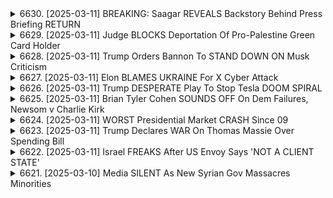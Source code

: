 <details>
<summary>6630. [2025-03-11] BREAKING: Saagar REVEALS Backstory Behind Press Briefing RETURN</summary><br>

<a href="https://www.youtube.com/watch?v=uTuPy6ERmVo" target="_blank">
    <img src="https://img.youtube.com/vi/uTuPy6ERmVo/maxresdefault.jpg" 
        alt="[Youtube]" width="200">
</a>

# BREAKING: Saagar REVEALS Backstory Behind Press Briefing RETURN

### 小節歸納與整理

#### 1. **白宮記者會見背景**
   - **首次參加**：作為獨立媒體代表，受邀參加白宮記者會見。
   - **媒體生態**：傳統媒體與新興媒體的對比，強調新媒體的機會與挑戰。

#### 2. **會見過程與體驗**
   - **質問權爭議**：首次質問權利未果，引發關於Traditional vs. New Media的討論。
   - **記者協會反應**：記者協會對新媒體席位的接受度及未來期望。
   - **白宮工作人員表現**：專業且尊重，過程中無敵意或偏見。

#### 3. **核心立場與呼籲**
   - **質問焦點**：強調提出真正重要的問題，避免阿諛奉承或黨派化。
   - **媒體責任**：獨立媒體應提供高質量、非黨派的報導，與主流媒體競爭。
   - **未來期望**：希望白宮持續為更多獨立記者提供機會，推薦多位具潛力的記者。

#### 4. **感謝與結尾**
   - **致謝對象**：感謝支持者、Premium訂閱者及所有觀看者。
   - **期待再見**：邀請粉絲們在下一集節目中再度相聚，並表達對未來合作的期待。

---

### 總結
此次白宮記者會見為獨立媒體提供了貴重機會，凸顯了新舊媒體的差異與融合。發言人強調了提出高質量問題的重要性，並呼籲白宮繼續支持更多具潛力的獨立記者，期望在未來帶來更多有意義的報導與討論。
</details>

<details>
<summary>6629. [2025-03-11] Judge BLOCKS Deportation Of Pro-Palestine Green Card Holder</summary><br>

<a href="https://www.youtube.com/watch?v=SVMzsoKYsS4" target="_blank">
    <img src="https://img.youtube.com/vi/SVMzsoKYsS4/maxresdefault.jpg" 
        alt="[Youtube]" width="200">
</a>

# Judge BLOCKS Deportation Of Pro-Palestine Green Card Holder

### 重點整理：

#### 1. **言論自由與移民政策**
   - 政府正利用移民執行機構，針對持有不利意見的個人進行逮捕、拘留或驅逐。
   - 涉及的具體問題包括：
     - K 的逮捕和拘留的具體法律依據和事實是什麼？
     - 政府尋求取消其綠卡的目的是什麼？
     - 是否有合法的移民身份被剝奪，僅僅因爲行使了憲法第一修正案所保障的言論自由？

#### 2. **反猶太主義與外交政策**
   - 議會通過了一項關於反猶太主義定義的決議，將批評以色列的行爲與反猶太主義相混淆。
   - 這可能影響美國的外交政策，導致在國際上被視爲支持以色列的一邊，而忽視了對巴勒斯坦問題的關注。

#### 3. **移民法官的選擇性任命**
   - 政府似乎在尋找有利於其立場的移民法官，例如將一名法官從紐約調至路易斯安那州。
   - 這可能影響案件的公正審理，引發對司法獨立性的質疑。

#### 4. **憲法第一修正案的挑戰**
   - 政府的行爲被視爲對憲法第一修正案權利的侵犯，尤其是言論自由和移民身份之間的潛在聯繫。
   - 獨立媒體的作用被強調，以確保信息傳播不受限制，並支持公正的新聞報道。

#### 5. **公衆參與與獨立媒體的重要性**
   - 觀衆被鼓勵通過「點讚」和評論來擴大視頻內容的影響力。
   - 提供完整的節目觀看方式，支持獨立媒體的發展，呼籲更多人關注此類問題。

---

### 結論：
上述問題涉及言論自由、司法公正以及外交政策等多個層面。政府的行爲不僅可能對特定個人造成影響，還可能對整體社會價值觀和國際關係產生深遠影響。公衆的參與和獨立媒體的支持對於揭露這些問題並推動變革至關重要。
</details>

<details>
<summary>6628. [2025-03-11] Trump Orders Bannon To STAND DOWN ON Musk Criticism</summary><br>

<a href="https://www.youtube.com/watch?v=y8VQq72T4fA" target="_blank">
    <img src="https://img.youtube.com/vi/y8VQq72T4fA/maxresdefault.jpg" 
        alt="[Youtube]" width="200">
</a>

# Trump Orders Bannon To STAND DOWN ON Musk Criticism

### 影響力與政策競爭：伊隆·馬斯克（Elon Musk）與史蒂夫·班農（Steve Bannon）的對峙

#### 1. 政治影響力的角力
- **馬斯克的角色**：
  - 馬斯克以其科技巨擘的身份，持續在政策制定中發揮 influence。
  - 其公司（如Twitter/X、SpaceX等）成為其推行政治議程的重要工具。

- **班農的角色**：
  - 班農曾是特朗普政府的幕僚，現任右翼媒體《The Epoch Times》的CEO。
  - 他代表了美國保守主義和民粹主義的力量，與馬斯克在同一陣線但有不同策略。

#### 2. 政治與商業的利益衝突
- **Twitter/X 的控制權爭議**：
  - 馬斯克在接管Twitter後，實施了一系列政策，包括禁止班農的帳號。
  - 班農則批評馬斯克的決定，兩人之間的對峙進一步升級。

- **政策與商業目標的平衡**：
  - 馬斯克將商業利益與政治議程結合，引發外界對其真實動機的質疑。
  - 班農則反擊，指責馬斯克利用其平臺削弱保守派聲音。

#### 3. 社會影響與公共 relations
- **班農的支持者**：
  - 班農在右翼媒體和 faithful 中有強大的支持基礎。
  - 馬斯克的封禁措施導致班農的支持者們對他進行反制，增加其政治成本。

- **馬斯克的公眾形象**：
  - 馬斯克封禁班農被批評為「報復」而非基於平臺政策。
  - 此舉影響了他的公眾形象，使其看起來更像政治操縱者而非中立的科技先驅。

#### 4. 政治與媒體生態的未來
- **科技巨擘在媒體中的角色**：
  - 馬斯克的行動凸顯了科技公司在塑造公共 discourse 中的權力。
  - 班農則展示了政治人物如何利用媒體平臺來鞏固自身影響。

- **保守派媒體的反擊**：
  - 班農及其媒體將矛頭指向馬斯克，批評其封禁決定削弱了保守派的發聲空間。
  - 這場爭鬥反映了美國政治生態中左右翼力量的角力。

#### 5. 馬斯克 vs. 班農：短期與長期戰略
- **班農的策略**：
  - 班農選擇直接 confrontation，意在削弱馬斯克的政治影響力。
  - 他可能希望籍此凝聚保守派的支持，為未來政治行動鋪路。

- **馬斯克的考量**：
  - 馬斯克封禁班農或許是短期報復，但也反映了其對抗 conservatism 的立場。
  - 然而，這種直接幹預內容管理的做法可能引發更多爭議，影響他的政策目標。

#### 6. 結論與觀察
- **短期影響**：
  - 馬斯克與班農的對峙將持續激化，尤其是在Twitter/X平臺上。
  - 班農的支持者們可能會進一步反制，增加馬斯克的政治壓力。

- **長期意義**：
  - 這場爭鬥揭示了美國政治中科技巨擘與傳統政客的權力鬥爭。
  - 馬斯克的手段可能削弱其在商業和政策上的立場，而班農則可能因反制行動凝聚更多支持。
</details>

<details>
<summary>6627. [2025-03-11] Elon BLAMES UKRAINE For X Cyber Attack</summary><br>

<a href="https://www.youtube.com/watch?v=SOSh1-FJsWY" target="_blank">
    <img src="https://img.youtube.com/vi/SOSh1-FJsWY/maxresdefault.jpg" 
        alt="[Youtube]" width="200">
</a>

# Elon BLAMES UKRAINE For X Cyber Attack

昨日の出來事に関する分析と考察：

1. **Twitter/Xの大規模障害**
   - 昨日、TwitterのXプラットフォームにて大規模な障害が発生し、サイトの一部機能が長時間停止した。
   - イーロン・マスクはこの障害をサイバー攻撃と位置付け、その発信源としてウクライナ地域のIPアドレスを指摘した。

2. **サイバー攻撃に関する憶測**
   - イーロンはインタビューで、今回の攻撃が大規模な組織化されたグループや外國勢力によるものである可能性を示唆。
   - ただし、具體的な証拠はないため、ウクライナだけでなく、ロシアや中國など他の國家や犯罪集団が関與している可能性も排除できない。

3. **イーロンとウクライナの関係性**
   - イーロンは最近、ウクライナ政府の政策に反対する発言をหลาย度行っている。
   - 例えば、ウクライナの汚職問題や和平協定推進に関する立場に対し批判的な意見を表明していた。

4. **ウクライナサイバー能力への信頼性**
   - イーロンはウクライナのサイバーユニットが米國の優れた人材で構成されていることを指摘し、彼らが攻撃を行う可能性はないと強調。
   - 一方で、非政府のサイバー犯罪者が関與している可能性も提起された。

5. **イーロンの信用性に関する批判**
   - イー ロン自身の発言や過去の行動を踏まえ、今回の障害に対する解釈が政治的偏見に基づいているのではないかとの批判が出ている。
   - 特に、Twitter/Xの技術的な脆弱性よりも外國勢力の攻撃責任を強調する説明は、イーロンの外交政策と一致し過ぎると指摘される。

6. **さらなる考察と証拠の必要性**
   - 現在のところ、具體的なハッキング集団の動機や背景に関する証拠が不足している。
   - そのため、今回の障害を巡る憶測は依然不透明で、さらなる調査や情報公開が必要である。

7. **イーロンの影響力と敵対関係**
   - イーロンはテスラやSpaceXを通じて大きな影響力を有しているが、その評判や事業に批判的な聲音も多い。
   - 今回の障害をきっかけに、彼に対する攻撃を目的とした可能性も考えられ、ウクライナを含む多くの國や勢力が関與する可能性があるとしている。

8. **番組の終しと視聴者への呼びかけ**
   - 番組製作陣は視聴者に動畫の支持を促しており、チャンネル登録やコメント投稿を通じて番組の広報を依頼。
   - また、獨立メディア Breakingpoints.tcom を通じて無料配信サービスへの參加を呼び掛けている。
</details>

<details>
<summary>6626. [2025-03-11] Trump DESPERATE Play To Stop Tesla DOOM SPIRAL</summary><br>

<a href="https://www.youtube.com/watch?v=RyNuz_Q2Aao" target="_blank">
    <img src="https://img.youtube.com/vi/RyNuz_Q2Aao/maxresdefault.jpg" 
        alt="[Youtube]" width="200">
</a>

# Trump DESPERATE Play To Stop Tesla DOOM SPIRAL

### 小節一：EV補貼_schemeの異常性
1. **背景**：
   - カナダ政府が提供するEV補貼_schemeに不正が出ている疑いがある。
2. **問題點**：
   - 特定のユーザーが過剰な給付を受領している可能性が指摘されている。
3. **影響**：
   - 公的資金の無駄遣いと、公平性への逆行が懸念される。

### 小節二：イーロン・マスクの多様な事業への批判
1. **テスラの問題**：
   - EV補貼_schemeを通じた利益の不正受領が疑問視されている。
2. **スターリンクに関する批判**：
   - メキシコ灣での殘骸問題や契約キャンセルが指摘される。
3. **スペースXの失敗**：
   - 最近のロケット打ち上げに失敗があり、商業便への影響が生じている。

### 小節三：イーロン・マスクの政治的動向
1. **右翼化の影響**：
   - 彼の右翼的な行動が、自身の企業や他の事業に潛在的なリスクをもたらす可能性がある。
2. **権力志向**：
   - 火星移住を通じた完全な獨裁的社會を構築するという壯大なビジョンが提起されている。

### 小節四：マスクとAIの將來
1. **AIレースの優位性**：
   - マスクがAI開発に強力な影響力を行使し、人類を超える知能をコントロールする可能性が示唆される。
2. **リスク Assessment**：
   - そのビジョンが実現した場合、人間社會への影響は計り知れず、重大な問題を引き起こす可能性がある。

### 小節五：現在の狀況と今後の展望
1. **株価の動向**：
   - テスラやスターリンクの株価が下落していることが指摘され、投資家の関心を集める。
2. **規制當局の対応**：
   - カナダ政府による調査が行われており、今後の動向に注目が必要である。

### 小節六：結論
1. **重要性**：
   - イーロン・マスクと彼の事業に対する監視と規制は、不可欠である。
2. **長期的影響**：
   - 彼が進めるビジョンが成功すれば、人類の未來が大きく変化するであろう。

---

以上は、記事の主な內容を客観的に整理したものです。各小節にてキーポイントを明確にし、読みやすくするために條列形式でまとめました。
</details>

<details>
<summary>6625. [2025-03-11] Brian Tyler Cohen SOUNDS OFF On Dem Failures, Newsom v Charlie Kirk</summary><br>

<a href="https://www.youtube.com/watch?v=vdmM_DM6gNs" target="_blank">
    <img src="https://img.youtube.com/vi/vdmM_DM6gNs/maxresdefault.jpg" 
        alt="[Youtube]" width="200">
</a>

# Brian Tyler Cohen SOUNDS OFF On Dem Failures, Newsom v Charlie Kirk

### 小節歸納

#### 1. **政治生態與媒體影響**
   - 獨立媒體在塑造政治團結和分裂敵對方的作用至關重要。
   - 特別是像埃隆·馬斯克這樣的問題，能夠凝聚民主黨的軸線，並分化共和黨。

#### 2. **YouTube平臺的國際影響力**
   - YouTube作為全球最大的影音平臺，具有廣泛的國際影響力。
   - トランプ氏のショーは、當初は米國限定だったが、現在は世界中に広がり、ロシア、ウクライナ、中國、ヨーロッパ、南米等地域にまで波及している。

#### 3. **角色與責任**
   - 自媒體人有責任利用其影響力，促進政黨的發展和內部改革。
   - 強調獨立媒體的重要性，並倡導更多內容創作者加入，以支撐黨的目標。

#### 4. **策略與行動方向**
   - 與民主黨政治家保持溝通，推動內部變化。
   - 推進獨立媒體生態系統，增加其在政壇的影響力。
   - 避免敵對化，尋求合作與共識，以支持政黨的廣泛目標。

#### 5. **觀眾參與與平臺發展**
   - 鼓勵觀眾互動，如點讚、留言等，以增加影片的曝光度。
   - 提供每日摘要和訂閱選項，擴大節目覆蓋面，幫助更多人接觸獨立媒體內容。

### 總結
在當今數位化媒價時代，自媒體的力量不可忽視。有效的內容策略、國際化的平臺利用以及與政黨的合作，皆能進一步鞏固其政治影響力，並推動政黨目標的實現。
</details>

<details>
<summary>6624. [2025-03-11] WORST Presidential Market CRASH Since 09</summary><br>

<a href="https://www.youtube.com/watch?v=GapIgbBVgXQ" target="_blank">
    <img src="https://img.youtube.com/vi/GapIgbBVgXQ/maxresdefault.jpg" 
        alt="[Youtube]" width="200">
</a>

# WORST Presidential Market CRASH Since 09

### 政治與經濟分析

#### 美國政局與政策影響
1. **特朗普政府的市場控制感**  
   - 特朗普相信自己能掌控局面，通過貨幣政策（如金融寬鬆或緊縮）來影響股市走勢。  
   - 股市下跌可能不會直接影響普通民眾，但會波及到整體經濟，特別是退休基金和中產階級的財富。

2. **稅改與規制放鬆**  
   - 稅改和規制放鬆在特朗普初期確實提振了市場信心。  
   - 中產階級郊區的支持者受益於這些政策，但長期效果仍待觀察。

3. **選民反應與政治風險**  
   - 労働階級選民若感到被遺忘或經濟承壓，可能轉向反對特朗普。  
   - 白宮需及時調整訊息和政策，否則可能面臨更大政治風險。

### 經濟表現與市場動態

#### S&P 500指數走勢
- **初期下挫**：特朗普就任後的前50天，S&P 500大幅下跌。  
- **快速回升**：首任期內的225天內，指數ほぼ20%的驚人漲幅，顯示市場信心迅速恢復。

#### 財富分配與波及效應
- **富裕層影響**：市場波動主要影響富裕階層和退休儲蓄。  
- **中產壓力**：401k等個人投資.accounts受影響，對整體經濟有放大效應。

### 科技產業觀察

#### 新興技術與風險集中
- **獨佔風險**：科技巨擘控制大量市場，增加系統性風險。  
- **泡沫警示**：資金過剩和利潤不足的科技新貴可能崩潰，引發連鎖反應。

#### 資金成本上升影響
- 達拉斯聯邦儲備銀行加息使融資困難，許多 startups 或將面臨生存挑戰。

### 結論與建議

- **政策透明度**：政府需Communicate清晰的經濟策略，贏回選民信任。  
- **風險管理**：監管機構應密切跟蹤科技巨擘的市場獨佔行為，防止系統性危機。  
- **投資者警醒**：普通民眾需提高金融 literacy，避免被泡沫騙局侵害。

### 參考資料

- [Breaking Points TV](https://breakingpoints.tv)
</details>

<details>
<summary>6623. [2025-03-11] Trump Declares WAR On Thomas Massie Over Spending Bill</summary><br>

<a href="https://www.youtube.com/watch?v=LKbGjzcYwZo" target="_blank">
    <img src="https://img.youtube.com/vi/LKbGjzcYwZo/maxresdefault.jpg" 
        alt="[Youtube]" width="200">
</a>

# Trump Declares WAR On Thomas Massie Over Spending Bill

### 緒報分析與結構化整理

#### 1. 政治形勢與當前挑戰
- **立法權力分佈**：
  - 民主黨掌握下院、上院多數席次及白宮。
  - 共和黨在部分州政府具影響力。

- **主要議題**：
  - 經費法案（Continuing Resolution, CRS）的通過與否。
  - 政府機關營運資金問題，可能引發關門危機。

#### 2. 主要人物與立場
- **託馬斯·梅西（Thomas Massie）**：
  - 共和黨下院成員，反對USAID撥款。
  - 要求撤銷涉嫌詐騙的資金，強調撙節支出。

- **民主黨**：
  - 持續推動 CRS，避免政府營運中斷。
  - 認為共和黨在 filibuster 上過度阻撓。

#### 3. 議會動態與法案進展
- **下院**：
  - 預計 CRS 可能通過，但梅西的反對或引發討論。
  - 共和黨保守派可能最終妥協。

- **上院**：
  - 現為主要瓶頸，民主黨需跨越 filibuster 門檻。
  - 預期阻力較大，但具通過可能性。

#### 4. 案件爭議點
- **USAID 資金問題**：
  - 共和黨指摘資金濫用，要求停止撥款。
  - 民主黨辯稱資金必要，強調人道援助重要性。

- **支出與撙節**：
  - 共和黨強調撙節，反對無謂開支。
  - 民主黨主張平衡支出，避免削減必要服務。

#### 5. 可能後續發展
- **短期展望**：
  - CRS 可能在下院通過，但上院仍具挑戰性。
  - 政府機關營運資金匱乏的壓力可能促使妥協。

- **長期影響**：
  - 若 CRS 遞交失敗，政府機關將面臨關門。
  - 經費議題可能成為選舉年的重要話題。

#### 6. 結論與觀點
- **整體評估**：
  - 民主黨雖具立法優勢，但共和黨在某些關鍵議題上仍具阻礙能力。
  - CRS 的通過需兩黨妥協，否則可能影響政府營運。

- **作者立場**：
  - 支持梅西的反對行動，認為其具道義性與必要性。
  - 譴責民主黨在資金使用上的不當與偽善。
</details>

<details>
<summary>6622. [2025-03-11] Israel FREAKS After US Envoy Says 'NOT A CLIENT STATE'</summary><br>

<a href="https://www.youtube.com/watch?v=sCcgyM5NQJo" target="_blank">
    <img src="https://img.youtube.com/vi/sCcgyM5NQJo/maxresdefault.jpg" 
        alt="[Youtube]" width="200">
</a>

# Israel FREAKS After US Envoy Says 'NOT A CLIENT STATE'

### 事件背景

1. **以色列與哈馬斯的關係**：
   - 哈馬斯被視爲以色列的恐怖主義敵人。
   - 新任總理本傑明· Netanyahu（BB）繼續將哈馬斯妖魔化，認爲其存在阻礙和平進程。

2. **美國代表訪問加沙**：
   - 美國官員與哈馬斯直接接觸，引發以色列和部分美國政治勢力的強烈反應。

3. **政治背景**：
   - 以色列總理Netanyahu通過將哈馬斯塑造成「終極威脅」來鞏固其政治地位。
   - 哈馬斯被視爲不可談判的敵人，任何與其對話都被視爲對以色列的背叛。

### 核心爭議點

1. **與哈馬斯對話的合法性**：
   - 以色列和部分美國政客認爲與恐怖組織對話是不道德且危險的行爲。
   - 支持對話者認爲，通過溝通解決衝突是實現和平的唯一途徑。

2. **對地區穩定的影響**：
   - 對話可能被視爲對哈馬斯的認可，導致國際社會對其地位的重新評估。
   - 可能引發以色列國內和美國政治中的強烈反彈，影響美以關係。

3. **人質問題與交戰規則**：
   - 哈馬斯扣押-Israeli士兵作爲人質的問題成爲談判籌碼。
   - 交戰規則是否允許與恐怖組織進行直接對話存在爭議。

### 涉及的利益團體

1. **以色列政府**：
   - 堅持不與哈馬斯對話的立場，認爲這會削弱其在國際上的道德權威。
   - 內部政治鬥爭中，Netanyahu通過反對對話鞏固權力基礎。

2. **美國政治勢力**：
   - 美國政府內部對以色列政策存在分歧。部分鷹派支持強硬路線，反對任何形式的對話。
   - 國會中的猶太遊說集團（如AIPAC）對任何可能影響以色列安全的行爲持高度敏感態度。

3. **哈馬斯**：
   - 哈馬斯希望通過與美國代表的接觸改善國際形象，爭取更多的國際支持和資源。
   - 通過對話展示其作爲負責任的政治力量的可能性。

4. **國際社會**：
   - 歐盟和聯合國傾向於支持任何形式的和平對話，以促進地區穩定。
   - 部分國家擔心與哈馬斯的接觸可能會影響其與以色列的關係。

### 未來可能影響

1. **對美以關係的影響**：
   - 如果美國繼續推動與哈馬斯的對話，可能導致美以關係緊張甚至破裂。
   - 雙方在其他戰略問題上的合作可能受到負面影響。

2. **地區和平進程**：
   - 成功的對話可能爲解決以色列-巴勒斯坦衝突帶來新的希望。
   - 但也可能因觸及敏感議題（如耶路撒冷地位、難民問題）而陷入僵局。

3. **國際輿論與外交策略**：
   - 對話可能導致國際社會對哈馬斯立場的轉變，影響其在聯合國和其他國際組織的地位。
   - 其他國家可能會效仿美國的對話策略，改變地區力量平衡。

4. **內部政治動態**：
   - 在以色列和美國國內，對話問題可能成爲選舉議題，影響未來的政治走向。
   - 可能引發更多的反對話抗議活動，加劇社會分化。

### 總結

與哈馬斯的直接對話是一個高度敏感且複雜的外交舉措，涉及多方利益和風險。儘管存在巨大的爭議和阻力，但對話可能是解決長期衝突的唯一途徑。未來的發展將取決於各方的戰略選擇和國際社會的支持程度。
</details>

<details>
<summary>6621. [2025-03-10] Media SILENT As New Syrian Gov Massacres Minorities</summary><br>

<a href="https://www.youtube.com/watch?v=lFSQxgYaovk" target="_blank">
    <img src="https://img.youtube.com/vi/lFSQxgYaovk/maxresdefault.jpg" 
        alt="[Youtube]" width="200">
</a>

# Media SILENT As New Syrian Gov Massacres Minorities

### 分析與總結

#### 中東情勢與Neocon政策影響
1. **Neocon（新保守主義）在中東的影響**  
   - Neocon政策在伊拉克、敘利亞及加沙等地區推行，導致當地古代基督宗教社區遭受破壞。
   - 這些社區的衰退與Neocon支持的政策直接相關，例如イラクからガザまで、キリスト教徒の減少が著しい。

2. **敘利亞情勢**  
   - 反對阿薩德政權的運動導致敘利亞基督宗教人口從10%降至2%，社區遭到破壞。
   - 阿薩德被推翻後，殘留的基督宗教徒遭受迫害，聖地受褻。

3. **加沙情勢**  
   - 加沙戰爭初期，古代基督教堂遭轟炸，引發國際關注。
   - 即使在今日，加沙的基督宗教社區也面臨困境，但イスラエルのガザ統治下での狀況は良くなっているとされる。

#### 政治與宗教動向
1. **トランプ政権與イスラエル**  
   - トランプ政権は、イスラエル支持派の圧力之下で、ガザ民族浄化計畫のような政策を推進する可能性がある。
   - ハマスとの交渉が進む中、イスラエル支持派の影響力は依然強く、彼らの行動容認に向けた兆候が見える。

2. **イスラエルとパレスチナ問題**  
   - イスラエルはヨルダン川西岸全域を掌握したいと考えており、トランプ政権の政策がこれを後押しする可能性がある。
   - 宗教的支持者層（特に共和黨支持者）に向けたメッセージとして、イスラエルの利益保護が強調される。

#### 社會與人權議題
1. **古代基督宗教社區의 狀況**  
   - 中東各地で古代基督宗教社區が破壊され、殘された信者は迫害を受ける。
   - これらの社區の存続に関心を持たない人々が多く存在し、國際的な注力は不十分。

2. **イスラエルとガザのキリスト教徒**  
   - イスラエル統治下のガザでは、キリスト教徒の生活環境が改善しているとされる。
   - パレスチナのキリスト教徒が多くいる親パレスチナ派の支持者は、イスラエルの侵攻を許容する姿勢を見せる。

#### 獨自メディアの役割
1. **獨立系メディアの重要性**  
   - 獨立メディアは中東情勢やNeocon政策の影響を広報し、一般公衆の意識を高める役割を果たす。
   - Breaking Pointsのような番組が、客觀的な情報提供を通じて狀況を共有する。

2. **視聴者參加による情報拡散**  
   - 視聴者は「いいね！」ボタンやコメント投稿を通じて、番組內容をより多くの人に屆けることが可能。
   - 獨自メディアのサブSCRIPTION（購読）を通じて、その持続可能性に貢獻できる。

### 結論
中東情勢におけるNeocon政策の影響は深刻で、古代基督宗教社區の衰退や人権侵犯が顕著となっている。イスラエルとパレスチナ問題では、イスラエル支持派の強い圧力が今後の政策形成に影響を及ぼす見込みがある。獨立メディアを通じた情報共有が不可欠であり、視聴者の関與も必要である。
</details>

